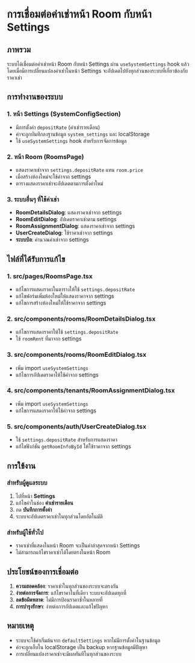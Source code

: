 # การเชื่อมต่อค่าเช่าหน้า Room กับหน้า Settings

## ภาพรวม

ระบบได้เชื่อมต่อค่าเช่าหน้า Room กับหน้า Settings ผ่าน `useSystemSettings` hook แล้ว โดยเมื่อมีการเปลี่ยนแปลงค่าเช่าในหน้า Settings จะอัปเดตไปยังทุกส่วนของระบบที่เกี่ยวข้องกับราคาเช่า

## การทำงานของระบบ

### 1. หน้า Settings (SystemConfigSection)

- มีการตั้งค่า `depositRate` (ค่าเช่ารายเดือน)
- ค่าจะถูกบันทึกลงฐานข้อมูล `system_settings` และ localStorage
- ใช้ `useSystemSettings` hook สำหรับการจัดการข้อมูล

### 2. หน้า Room (RoomsPage)

- แสดงราคาเช่าจาก `settings.depositRate` แทน `room.price`
- เมื่อสร้างห้องใหม่จะใช้ค่าจาก settings
- ตารางแสดงราคาเช่าจะอัปเดตตามการตั้งค่าใหม่

### 3. ระบบอื่นๆ ที่ใช้ค่าเช่า

- **RoomDetailsDialog**: แสดงราคาเช่าจาก settings
- **RoomEditDialog**: อัปเดตราคาเช่าตาม settings
- **RoomAssignmentDialog**: แสดงราคาเช่าจาก settings
- **UserCreateDialog**: ใช้ราคาเช่าจาก settings
- **ระบบบิล**: คำนวณค่าเช่าจาก settings

## ไฟล์ที่ได้รับการแก้ไข

### 1. src/pages/RoomsPage.tsx

- แก้ไขการแสดงราคาในตารางให้ใช้ `settings.depositRate`
- แก้ไขฟอร์มเพิ่มห้องใหม่ให้แสดงราคาจาก settings
- แก้ไขการสร้างห้องใหม่ให้ใช้ราคาจาก settings

### 2. src/components/rooms/RoomDetailsDialog.tsx

- แก้ไขการแสดงราคาให้ใช้ `settings.depositRate`
- ใช้ `roomRent` ที่มาจาก settings

### 3. src/components/rooms/RoomEditDialog.tsx

- เพิ่ม import `useSystemSettings`
- แก้ไขการอัปเดตราคาให้ใช้ค่าจาก settings

### 4. src/components/tenants/RoomAssignmentDialog.tsx

- เพิ่ม import `useSystemSettings`
- แก้ไขการแสดงราคาให้ใช้ค่าจาก settings

### 5. src/components/auth/UserCreateDialog.tsx

- ใช้ `settings.depositRate` สำหรับการแสดงราคา
- แก้ไขฟังก์ชัน `getRoomInfoById` ให้ใช้ราคาจาก settings

## การใช้งาน

### สำหรับผู้ดูแลระบบ

1. ไปที่หน้า **Settings**
2. แก้ไขค่าในช่อง **ค่าเช่ารายเดือน**
3. กด **บันทึกการตั้งค่า**
4. ระบบจะอัปเดตราคาเช่าในทุกส่วนโดยอัตโนมัติ

### สำหรับผู้ใช้ทั่วไป

- ราคาเช่าที่แสดงในหน้า Room จะเป็นค่าล่าสุดจากหน้า Settings
- ไม่สามารถแก้ไขราคาเช่าได้โดยตรงในหน้า Room

## ประโยชน์ของการเชื่อมต่อ

1. **ความสอดคล้อง**: ราคาเช่าในทุกส่วนของระบบจะตรงกัน
2. **ง่ายต่อการจัดการ**: แก้ไขราคาในที่เดียว ระบบจะอัปเดตทุกที่
3. **ลดข้อผิดพลาด**: ไม่มีการป้อนราคาซ้ำในหลายที่
4. **การบำรุงรักษา**: ง่ายต่อการอัปเดตและแก้ไขปัญหา

## หมายเหตุ

- ระบบจะใช้ค่าเริ่มต้นจาก `defaultSettings` หากไม่มีการตั้งค่าในฐานข้อมูล
- ค่าจะถูกเก็บใน localStorage เป็น backup หากฐานข้อมูลมีปัญหา
- การเปลี่ยนแปลงราคาเช่าจะมีผลทันทีในทุกส่วนของระบบ
